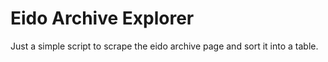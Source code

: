 # Eido Archive Explorer
Just a simple script to scrape the eido archive page and sort it into a table.